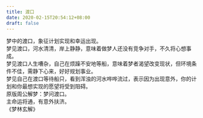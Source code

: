 ```yaml
---
title: 渡口
date: 2020-02-15T20:54:12+08:00
draft: false
---
```


梦中的渡口，象征计划实现和幸运出现。<br>
梦见渡口，河水清清，岸上静静，意味着做梦人还没有竞争对手，不久将心想事成。<br>
梦见渡口人生嘈杂，自己在烦躁不安地等船，意味着梦者渴望改变现状，但环境条件不佳，需静下心来，好好规划事业。<br>
梦见自己在渡口等待船只，看到浑浊的河水哗哗流过，表示因为出现意外，你的计划和你最想实现的愿望将受到阻碍。<br>
原版周公解梦：梦问渡口。<br>
主命运将通，有意外扶济。<br>
《梦林玄解》
